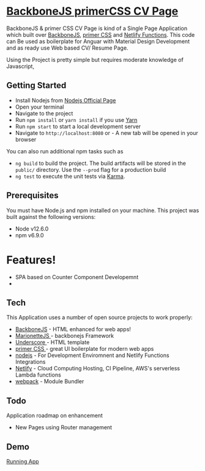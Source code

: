 # [ BackboneJS primerCSS CV Page ](https://github.com/ganesank/cv-ui-backbonejs/)

BackboneJS & primer CSS CV Page is kind of a Single Page Application which built over [BackboneJS](https://backbonejs.org/), [primer CSS](https://primer.style/) and [Netlify Functions](https://www.netlify.com/).
This code can Be used as boilerplate for Anguar with Material Design Development and as ready use Web based CV/ Resume Page.

Using the Project is pretty simple but requires moderate knowledge of Javascript,

## Getting Started

- Install Nodejs from [Nodejs Official Page](https://nodejs.org/en/)
- Open your terminal
- Navigate to the project
- Run `npm install` or `yarn install` if you use [Yarn](https://yarnpkg.com/en/)
- Run `npm start` to start a local development server
- Navigate to `http://localhost:8080` or - A new tab will be opened in your browser

You can also run additional npm tasks such as

- `ng build` to build the project. The build artifacts will be stored in the `public/` directory. Use the `--prod` flag for a production build
- `ng test` to execute the unit tests via [Karma](https://karma-runner.github.io).

## Prerequisites

You must have Node.js and npm installed on your machine. This project was built against the following versions:

- Node v12.6.0
- npm v6.9.0

# Features!

- SPA based on Counter Component Developemnt
-

## Tech

This Application uses a number of open source projects to work properly:

- [BackboneJS](https://backbonejs.org/) - HTML enhanced for web apps!
- [MarionetteJS ](https://marionettejs.com/docs/current/) - backbonejs Framework
- [Underscore ](Underscore) - HTML template
- [primer CSS ](https://primer.style/) - great UI boilerplate for modern web apps
- [nodejs](https://nodejs.org/) - For Development Enviromnent and Netlify Functions Integrations
- [Netlify](https://www.netlify.com/) - Cloud Computing Hosting, CI Pipeline, AWS's serverless Lambda functions
- [webpack](https://webpack.js.org/) - Module Bundler

## Todo

Application roadmap on enhancement

- New Pages using Router management

## Demo

[Running App](https://ganesan-cv-ui-riot.netlify.app/)
